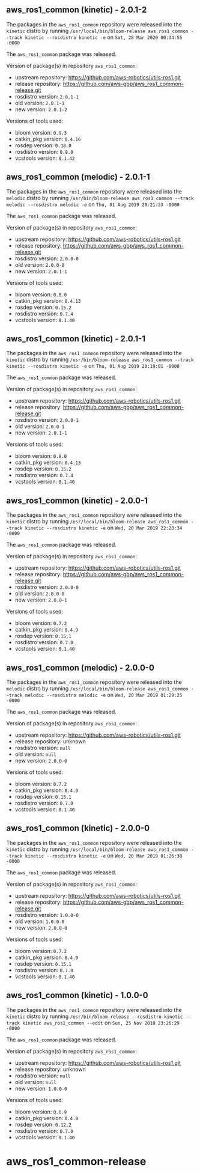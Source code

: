 ## aws_ros1_common (kinetic) - 2.0.1-2

The packages in the `aws_ros1_common` repository were released into the `kinetic` distro by running `/usr/local/bin/bloom-release aws_ros1_common --track kinetic --rosdistro kinetic -e` on `Sat, 28 Mar 2020 00:34:55 -0000`

The `aws_ros1_common` package was released.

Version of package(s) in repository `aws_ros1_common`:

- upstream repository: https://github.com/aws-robotics/utils-ros1.git
- release repository: https://github.com/aws-gbp/aws_ros1_common-release.git
- rosdistro version: `2.0.1-1`
- old version: `2.0.1-1`
- new version: `2.0.1-2`

Versions of tools used:

- bloom version: `0.9.3`
- catkin_pkg version: `0.4.16`
- rosdep version: `0.18.0`
- rosdistro version: `0.8.0`
- vcstools version: `0.1.42`


## aws_ros1_common (melodic) - 2.0.1-1

The packages in the `aws_ros1_common` repository were released into the `melodic` distro by running `/usr/bin/bloom-release aws_ros1_common --track melodic --rosdistro melodic -e` on `Thu, 01 Aug 2019 20:21:33 -0000`

The `aws_ros1_common` package was released.

Version of package(s) in repository `aws_ros1_common`:

- upstream repository: https://github.com/aws-robotics/utils-ros1.git
- release repository: https://github.com/aws-gbp/aws_ros1_common-release.git
- rosdistro version: `2.0.0-0`
- old version: `2.0.0-0`
- new version: `2.0.1-1`

Versions of tools used:

- bloom version: `0.8.0`
- catkin_pkg version: `0.4.13`
- rosdep version: `0.15.2`
- rosdistro version: `0.7.4`
- vcstools version: `0.1.40`


## aws_ros1_common (kinetic) - 2.0.1-1

The packages in the `aws_ros1_common` repository were released into the `kinetic` distro by running `/usr/bin/bloom-release aws_ros1_common --track kinetic --rosdistro kinetic -e` on `Thu, 01 Aug 2019 20:19:01 -0000`

The `aws_ros1_common` package was released.

Version of package(s) in repository `aws_ros1_common`:

- upstream repository: https://github.com/aws-robotics/utils-ros1.git
- release repository: https://github.com/aws-gbp/aws_ros1_common-release.git
- rosdistro version: `2.0.0-1`
- old version: `2.0.0-1`
- new version: `2.0.1-1`

Versions of tools used:

- bloom version: `0.8.0`
- catkin_pkg version: `0.4.13`
- rosdep version: `0.15.2`
- rosdistro version: `0.7.4`
- vcstools version: `0.1.40`


## aws_ros1_common (kinetic) - 2.0.0-1

The packages in the `aws_ros1_common` repository were released into the `kinetic` distro by running `/usr/local/bin/bloom-release aws_ros1_common --track kinetic --rosdistro kinetic -e` on `Wed, 20 Mar 2019 22:23:34 -0000`

The `aws_ros1_common` package was released.

Version of package(s) in repository `aws_ros1_common`:

- upstream repository: https://github.com/aws-robotics/utils-ros1.git
- release repository: https://github.com/aws-gbp/aws_ros1_common-release.git
- rosdistro version: `2.0.0-0`
- old version: `2.0.0-0`
- new version: `2.0.0-1`

Versions of tools used:

- bloom version: `0.7.2`
- catkin_pkg version: `0.4.9`
- rosdep version: `0.15.1`
- rosdistro version: `0.7.0`
- vcstools version: `0.1.40`


## aws_ros1_common (melodic) - 2.0.0-0

The packages in the `aws_ros1_common` repository were released into the `melodic` distro by running `/usr/local/bin/bloom-release aws_ros1_common --track melodic --rosdistro melodic -e` on `Wed, 20 Mar 2019 01:29:25 -0000`

The `aws_ros1_common` package was released.

Version of package(s) in repository `aws_ros1_common`:

- upstream repository: https://github.com/aws-robotics/utils-ros1.git
- release repository: unknown
- rosdistro version: `null`
- old version: `null`
- new version: `2.0.0-0`

Versions of tools used:

- bloom version: `0.7.2`
- catkin_pkg version: `0.4.9`
- rosdep version: `0.15.1`
- rosdistro version: `0.7.0`
- vcstools version: `0.1.40`


## aws_ros1_common (kinetic) - 2.0.0-0

The packages in the `aws_ros1_common` repository were released into the `kinetic` distro by running `/usr/local/bin/bloom-release aws_ros1_common --track kinetic --rosdistro kinetic -e` on `Wed, 20 Mar 2019 01:26:38 -0000`

The `aws_ros1_common` package was released.

Version of package(s) in repository `aws_ros1_common`:

- upstream repository: https://github.com/aws-robotics/utils-ros1.git
- release repository: https://github.com/aws-gbp/aws_ros1_common-release.git
- rosdistro version: `1.0.0-0`
- old version: `1.0.0-0`
- new version: `2.0.0-0`

Versions of tools used:

- bloom version: `0.7.2`
- catkin_pkg version: `0.4.9`
- rosdep version: `0.15.1`
- rosdistro version: `0.7.0`
- vcstools version: `0.1.40`


## aws_ros1_common (kinetic) - 1.0.0-0

The packages in the `aws_ros1_common` repository were released into the `kinetic` distro by running `/usr/bin/bloom-release --rosdistro kinetic --track kinetic aws_ros1_common --edit` on `Sun, 25 Nov 2018 23:26:29 -0000`

The `aws_ros1_common` package was released.

Version of package(s) in repository `aws_ros1_common`:

- upstream repository: https://github.com/aws-robotics/utils-ros1.git
- release repository: unknown
- rosdistro version: `null`
- old version: `null`
- new version: `1.0.0-0`

Versions of tools used:

- bloom version: `0.6.9`
- catkin_pkg version: `0.4.9`
- rosdep version: `0.12.2`
- rosdistro version: `0.7.0`
- vcstools version: `0.1.40`


# aws_ros1_common-release